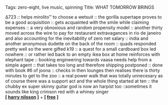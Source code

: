 Tags: zero-eight, live music, spinning
Title: WHAT TOMORROW BRINGS
  
∆723 :: helps mirolito™ to choose a wetsuit ::  the gorilla supertape proves to be a good acquisition :: gets acquainted with the smile while claiming expenses :: a very obnoxious and random propensity model :: another thirty moved across the wire to pay for restaurant extravagances in rio de janeiro and also accounting for the inevitability of zero net salary :: india and another anonymous dudette on the back of the room :: quads responded pretty well so the were gifted k19 :: a quest for a small cardboard box led nowhere :: or rather led back to an empty ikea box at home reinforces with elephant tape :: booking engineering towards vaasa needs help from a simple agent :: that takes too long and therefore shipping postponed :: done with book #6 of joona :: checks in then lounges then realises there is thirty minutes to get to the zoo :: a real power walk that was totally unnecesary as of course there was a support act and the whole thing started at ten :: the chubby ex super skinny guitar god is now an harpist too ::sometimes it sounds like king crimson red with a whiney singer  
**[ [harry nilsson](https://rateyourmusic.com/release/album/nilsson/harry/) ]** + **[ [free](https://rateyourmusic.com/release/album/free/tons-of-sobs/) ]**  

